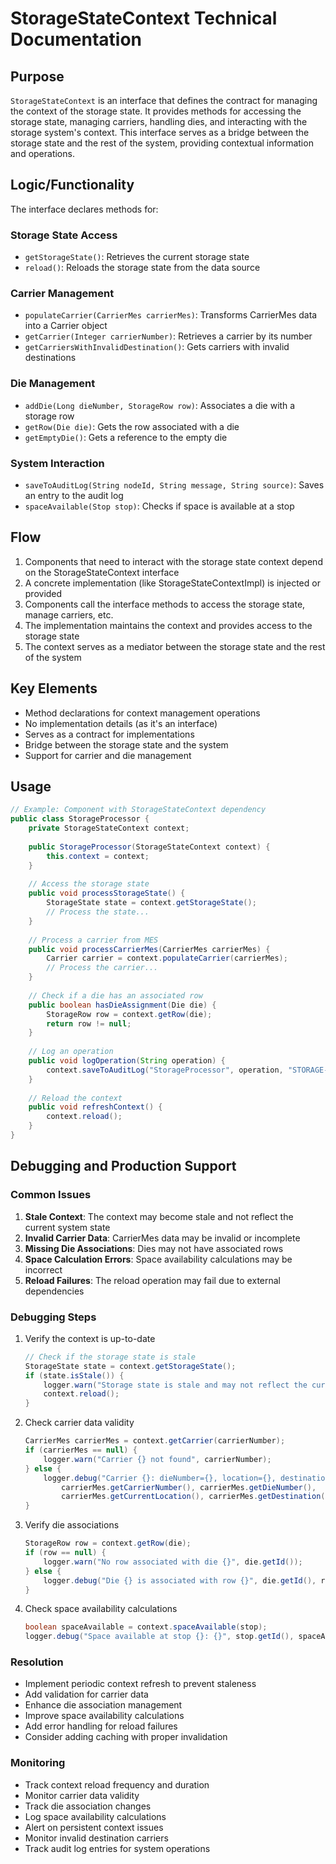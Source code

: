 # StorageStateContext Technical Documentation

## Purpose
`StorageStateContext` is an interface that defines the contract for managing the context of the storage state. It provides methods for accessing the storage state, managing carriers, handling dies, and interacting with the storage system's context. This interface serves as a bridge between the storage state and the rest of the system, providing contextual information and operations.

## Logic/Functionality
The interface declares methods for:

### Storage State Access
- `getStorageState()`: Retrieves the current storage state
- `reload()`: Reloads the storage state from the data source

### Carrier Management
- `populateCarrier(CarrierMes carrierMes)`: Transforms CarrierMes data into a Carrier object
- `getCarrier(Integer carrierNumber)`: Retrieves a carrier by its number
- `getCarriersWithInvalidDestination()`: Gets carriers with invalid destinations

### Die Management
- `addDie(Long dieNumber, StorageRow row)`: Associates a die with a storage row
- `getRow(Die die)`: Gets the row associated with a die
- `getEmptyDie()`: Gets a reference to the empty die

### System Interaction
- `saveToAuditLog(String nodeId, String message, String source)`: Saves an entry to the audit log
- `spaceAvailable(Stop stop)`: Checks if space is available at a stop

## Flow
1. Components that need to interact with the storage state context depend on the StorageStateContext interface
2. A concrete implementation (like StorageStateContextImpl) is injected or provided
3. Components call the interface methods to access the storage state, manage carriers, etc.
4. The implementation maintains the context and provides access to the storage state
5. The context serves as a mediator between the storage state and the rest of the system

## Key Elements
- Method declarations for context management operations
- No implementation details (as it's an interface)
- Serves as a contract for implementations
- Bridge between the storage state and the system
- Support for carrier and die management

## Usage
```java
// Example: Component with StorageStateContext dependency
public class StorageProcessor {
    private StorageStateContext context;
    
    public StorageProcessor(StorageStateContext context) {
        this.context = context;
    }
    
    // Access the storage state
    public void processStorageState() {
        StorageState state = context.getStorageState();
        // Process the state...
    }
    
    // Process a carrier from MES
    public void processCarrierMes(CarrierMes carrierMes) {
        Carrier carrier = context.populateCarrier(carrierMes);
        // Process the carrier...
    }
    
    // Check if a die has an associated row
    public boolean hasDieAssignment(Die die) {
        StorageRow row = context.getRow(die);
        return row != null;
    }
    
    // Log an operation
    public void logOperation(String operation) {
        context.saveToAuditLog("StorageProcessor", operation, "STORAGE-PROCESSOR");
    }
    
    // Reload the context
    public void refreshContext() {
        context.reload();
    }
}
```

## Debugging and Production Support

### Common Issues
1. **Stale Context**: The context may become stale and not reflect the current system state
2. **Invalid Carrier Data**: CarrierMes data may be invalid or incomplete
3. **Missing Die Associations**: Dies may not have associated rows
4. **Space Calculation Errors**: Space availability calculations may be incorrect
5. **Reload Failures**: The reload operation may fail due to external dependencies

### Debugging Steps
1. Verify the context is up-to-date
   ```java
   // Check if the storage state is stale
   StorageState state = context.getStorageState();
   if (state.isStale()) {
       logger.warn("Storage state is stale and may not reflect the current system state");
       context.reload();
   }
   ```
2. Check carrier data validity
   ```java
   CarrierMes carrierMes = context.getCarrier(carrierNumber);
   if (carrierMes == null) {
       logger.warn("Carrier {} not found", carrierNumber);
   } else {
       logger.debug("Carrier {}: dieNumber={}, location={}, destination={}",
           carrierMes.getCarrierNumber(), carrierMes.getDieNumber(),
           carrierMes.getCurrentLocation(), carrierMes.getDestination());
   }
   ```
3. Verify die associations
   ```java
   StorageRow row = context.getRow(die);
   if (row == null) {
       logger.warn("No row associated with die {}", die.getId());
   } else {
       logger.debug("Die {} is associated with row {}", die.getId(), row.getId());
   }
   ```
4. Check space availability calculations
   ```java
   boolean spaceAvailable = context.spaceAvailable(stop);
   logger.debug("Space available at stop {}: {}", stop.getId(), spaceAvailable);
   ```

### Resolution
- Implement periodic context refresh to prevent staleness
- Add validation for carrier data
- Enhance die association management
- Improve space availability calculations
- Add error handling for reload failures
- Consider adding caching with proper invalidation

### Monitoring
- Track context reload frequency and duration
- Monitor carrier data validity
- Track die association changes
- Log space availability calculations
- Alert on persistent context issues
- Monitor invalid destination carriers
- Track audit log entries for system operations